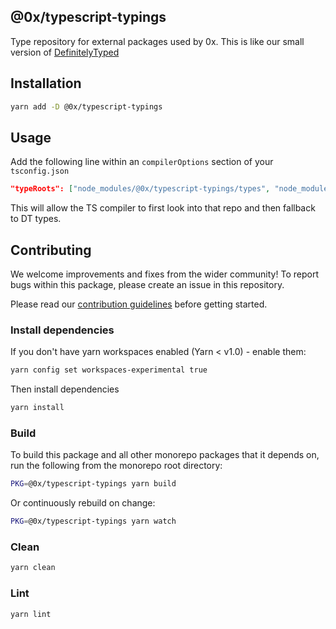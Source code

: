## @0x/typescript-typings

Type repository for external packages used by 0x. This is like our small version of [DefinitelyTyped](https://github.com/DefinitelyTyped/DefinitelyTyped)

## Installation

```bash
yarn add -D @0x/typescript-typings
```

## Usage

Add the following line within an `compilerOptions` section of your `tsconfig.json`

```json
"typeRoots": ["node_modules/@0x/typescript-typings/types", "node_modules/@types"]
```

This will allow the TS compiler to first look into that repo and then fallback to DT types.

## Contributing

We welcome improvements and fixes from the wider community! To report bugs within this package, please create an issue in this repository.

Please read our [contribution guidelines](../../CONTRIBUTING.md) before getting started.

### Install dependencies

If you don't have yarn workspaces enabled (Yarn < v1.0) - enable them:

```bash
yarn config set workspaces-experimental true
```

Then install dependencies

```bash
yarn install
```

### Build

To build this package and all other monorepo packages that it depends on, run the following from the monorepo root directory:

```bash
PKG=@0x/typescript-typings yarn build
```

Or continuously rebuild on change:

```bash
PKG=@0x/typescript-typings yarn watch
```

### Clean

```bash
yarn clean
```

### Lint

```bash
yarn lint
```

